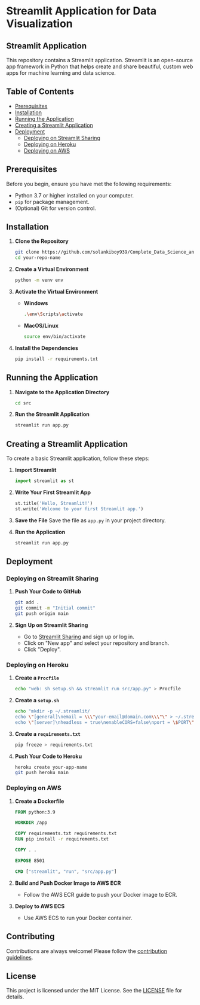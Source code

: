 # Streamlit Application for Data Visualization

## Streamlit Application

This repository contains a Streamlit application. Streamlit is an open-source app framework in Python that helps create and share beautiful, custom web apps for machine learning and data science.

## Table of Contents
- [Prerequisites](#prerequisites)
- [Installation](#installation)
- [Running the Application](#running-the-application)
- [Creating a Streamlit Application](#creating-a-streamlit-application)
- [Deployment](#deployment)
  - [Deploying on Streamlit Sharing](#deploying-on-streamlit-sharing)
  - [Deploying on Heroku](#deploying-on-heroku)
  - [Deploying on AWS](#deploying-on-aws)

## Prerequisites

Before you begin, ensure you have met the following requirements:
- Python 3.7 or higher installed on your computer.
- `pip` for package management.
- (Optional) Git for version control.

## Installation

1. **Clone the Repository**
    ```sh
    git clone https://github.com/solankiboy939/Complete_Data_Science_and_Machine_Learning/tree/main/Python/File_With_Python/Library_For_Deployment
    cd your-repo-name
    ```

2. **Create a Virtual Environment**
    ```sh
    python -m venv env
    ```

3. **Activate the Virtual Environment**

    - **Windows**
        ```sh
        .\env\Scripts\activate
        ```
    - **MacOS/Linux**
        ```sh
        source env/bin/activate
        ```

4. **Install the Dependencies**
    ```sh
    pip install -r requirements.txt
    ```

## Running the Application

1. **Navigate to the Application Directory**
    ```sh
    cd src
    ```

2. **Run the Streamlit Application**
    ```sh
    streamlit run app.py
    ```

## Creating a Streamlit Application

To create a basic Streamlit application, follow these steps:

1. **Import Streamlit**
    ```python
    import streamlit as st
    ```

2. **Write Your First Streamlit App**
    ```python
    st.title('Hello, Streamlit!')
    st.write('Welcome to your first Streamlit app.')
    ```

3. **Save the File**
    Save the file as `app.py` in your project directory.

4. **Run the Application**
    ```sh
    streamlit run app.py
    ```

## Deployment

### Deploying on Streamlit Sharing

1. **Push Your Code to GitHub**
    ```sh
    git add .
    git commit -m "Initial commit"
    git push origin main
    ```

2. **Sign Up on Streamlit Sharing**
    - Go to [Streamlit Sharing](https://share.streamlit.io/) and sign up or log in.
    - Click on "New app" and select your repository and branch.
    - Click "Deploy".

### Deploying on Heroku

1. **Create a `Procfile`**
    ```sh
    echo "web: sh setup.sh && streamlit run src/app.py" > Procfile
    ```

2. **Create a `setup.sh`**
    ```sh
    echo "mkdir -p ~/.streamlit/
    echo \"[general]\nemail = \\\"your-email@domain.com\\\"\" > ~/.streamlit/credentials.toml
    echo \"[server]\nheadless = true\nenableCORS=false\nport = \$PORT\" > ~/.streamlit/config.toml" > setup.sh
    ```

3. **Create a `requirements.txt`**
    ```sh
    pip freeze > requirements.txt
    ```

4. **Push Your Code to Heroku**
    ```sh
    heroku create your-app-name
    git push heroku main
    ```

### Deploying on AWS

1. **Create a Dockerfile**
    ```Dockerfile
    FROM python:3.9

    WORKDIR /app

    COPY requirements.txt requirements.txt
    RUN pip install -r requirements.txt

    COPY . .

    EXPOSE 8501

    CMD ["streamlit", "run", "src/app.py"]
    ```

2. **Build and Push Docker Image to AWS ECR**
    - Follow the AWS ECR guide to push your Docker image to ECR.

3. **Deploy to AWS ECS**
    - Use AWS ECS to run your Docker container.

## Contributing

Contributions are always welcome! Please follow the [contribution guidelines](CONTRIBUTING.md).

## License

This project is licensed under the MIT License. See the [LICENSE](LICENSE) file for details.
